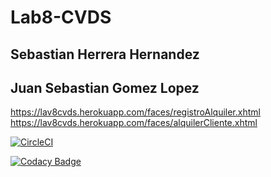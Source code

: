 # Lab8-CVDS

## Sebastian Herrera Hernandez
## Juan Sebastian Gomez Lopez

https://lav8cvds.herokuapp.com/faces/registroAlquiler.xhtml
https://lav8cvds.herokuapp.com/faces/alquilerCliente.xhtml

[![CircleCI](https://circleci.com/gh/JuanCe28/Lab8-CVDS.svg?style=svg)](https://circleci.com/gh/JuanCe28/Lab8-CVDS)

[![Codacy Badge](https://api.codacy.com/project/badge/Grade/0cf7ba7b01b64352ae093cd1d74c9111)](https://www.codacy.com/manual/JuanCe28/Lab8-CVDS?utm_source=github.com&amp;utm_medium=referral&amp;utm_content=JuanCe28/Lab8-CVDS&amp;utm_campaign=Badge_Grade)
